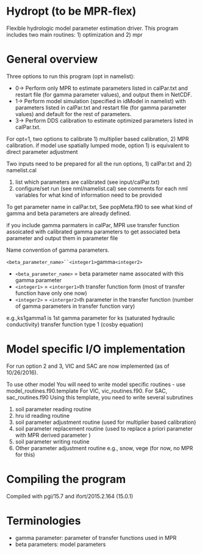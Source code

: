 # Hydropt (to be MPR-flex)
Flexible hydrologic model parameter estimation driver. This program includes two main routines: 1) optimization and 2) mpr

# General overview
Three options to run this program (opt in namelist):
* 0-> Perform only MPR to estimate parameters listed in calPar.txt and restart file (for gamma parameter values), and output them in NetCDF.
* 1-> Perform model simulation (specified in idModel in namelist) with parameters listed in calPar.txt and restart file (for gamma parameter values) and default for the rest of parameters.
* 3-> Perform DDS calibration to estimate optimized parameters listed in calPar.txt. 

For opt=1, two options to calibrate 1) multiplier based calibration, 2) MPR calibration.
if model use spatially lumped mode, option 1) is equivalent to direct parameter adjustment 

Two inputs need to be prepared for all the run options, 1) calPar.txt and 2) namelist.cal

1. list which parameters are calibrated (see input/calPar.txt)
2. configure/set run (see nml/namelist.cal)
   see comments for each nml variables for what kind of information need to be provided

To get parameter name in calPar.txt, See popMeta.f90 to see what kind of gamma and beta parameters are already defined.

if you include gamma parmaters in calPar, MPR use transfer function assoicated with calibrated gamma parameters to get associated beta parameter and output them in parameter file

Name convention of gamma parameters. 

`<beta_parameter_name>``<integer1>`gamma`<integer2>`
* `<beta_parameter_name>` = beta parameter name assocated with this gamma parameter
* `<integer1>` = `<interger1>`th transfer function form (most of transfer function have only one now) 
* `<integer2>` = `<interger2>`th parameter in the transfer function (number of gamma parameters in transfer function vary)

e.g.,ks1gamma1 is 1st gamma parameter for ks (saturated hydraulic conductivity) transfer function type 1 (cosby equation) 

# Model specific I/O implementation
For run option 2 and 3, VIC and SAC are now implemented (as of 10/26/2016).

To use other model 
You will need to write model specific routines - use model_routines.f90.template
For VIC, vic_routines.f90.  For SAC, sac_routines.f90
Using this template, you need to write several subrutines

1. soil parameter reading routine
2. hru id reading routine
3. soil parameter adjustment routine (used for multiplier based calibration)
4. soil parameter replacement routine (used to replace a priori parameter with MPR derived parameter )
5. soil parameter writing routine
6. Other parameter adjustment routine e.g., snow, vege (for now, no MPR for this)

# Compiling the program
Compiled with pgi/15.7 and ifort/2015.2.164 (15.0.1)

# Terminologies
* gamma parameter: parameter of transfer functions used in MPR
* beta parameters: model parameters
